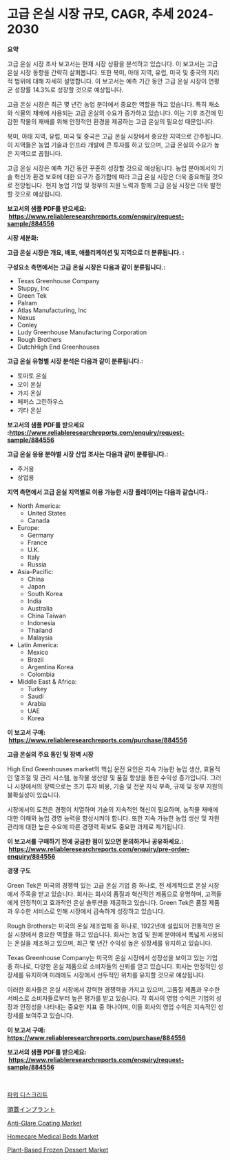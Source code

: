 <p><h1>고급 온실 시장 규모, CAGR, 추세 2024-2030</h1></p><p><strong>요약</strong></p>
<p><p>고급 온실 시장 조사 보고서는 현재 시장 상황을 분석하고 있습니다. 이 보고서는 고급 온실 시장 동향을 간략히 살펴봅니다. 또한 북미, 아태 지역, 유럽, 미국 및 중국의 지리적 범위에 대해 자세히 설명합니다. 이 보고서는 예측 기간 동안 고급 온실 시장이 연평균 성장률 14.3%로 성장할 것으로 예상됩니다.</p><p>고급 온실 시장은 최근 몇 년간 농업 분야에서 중요한 역할을 하고 있습니다. 특히 채소와 식물의 재배에 사용되는 고급 온실의 수요가 증가하고 있습니다. 이는 기후 조건에 민감한 작물의 재배를 위해 안정적인 환경을 제공하는 고급 온실의 필요성 때문입니다.</p><p>북미, 아태 지역, 유럽, 미국 및 중국은 고급 온실 시장에서 중요한 지역으로 간주됩니다. 이 지역들은 농업 기술과 인프라 개발에 큰 투자를 하고 있으며, 고급 온실의 수요가 높은 지역으로 꼽힙니다.</p><p>고급 온실 시장은 예측 기간 동안 꾸준히 성장할 것으로 예상됩니다. 농업 분야에서의 기술 혁신과 환경 보호에 대한 요구가 증가함에 따라 고급 온실 시장은 더욱 중요해질 것으로 전망됩니다. 현지 농업 기업 및 정부의 지원 노력과 함께 고급 온실 시장은 더욱 발전할 것으로 예상됩니다.</p></p>
<p><strong>보고서의 샘플 PDF를 받으세요: &nbsp;<a href="https://www.reliableresearchreports.com/enquiry/request-sample/884556">https://www.reliableresearchreports.com/enquiry/request-sample/884556</a></strong></p>
<p><strong>시장 세분화:</strong></p>
<p><strong> 고급 온실 시장은 개요, 배포, 애플리케이션 및 지역으로 더 분류됩니다. :</strong></p>
<p><strong>구성요소 측면에서는 고급 온실 시장은 다음과 같이 분류됩니다.:</strong></p>
<p><ul><li>Texas Greenhouse Company</li><li>Stuppy, Inc</li><li>Green Tek</li><li>Palram</li><li>Atlas Manufacturing, Inc</li><li>Nexus</li><li>Conley</li><li>Ludy Greenhouse Manufacturing Corporation</li><li>Rough Brothers</li><li>DutchHigh End Greenhouses</li></ul></p>
<p><strong> 고급 온실 유형별 시장 분석은 다음과 같이 분류됩니다.:</strong></p>
<p><ul><li>토마토 온실</li><li>오이 온실</li><li>가지 온실</li><li>페퍼스 그린하우스</li><li>기타 온실</li></ul></p>
<p><strong>보고서의 샘플 PDF를 받으세요 :<a href="https://www.reliableresearchreports.com/enquiry/request-sample/884556">https://www.reliableresearchreports.com/enquiry/request-sample/884556</a></strong></p>
<p><strong> 고급 온실 응용 분야별 시장 산업 조사는 다음과 같이 분류됩니다.:</strong></p>
<p><ul><li>주거용</li><li>상업용</li></ul></p>
<p><strong>지역 측면에서 고급 온실 지역별로 이용 가능한 시장 플레이어는 다음과 같습니다.:</strong></p>
<p><ul>
    <li>
        North America:
        <ul>
            <li>United States</li>
            <li>Canada</li>
        </ul>
    </li>
    <li>
        Europe:
        <ul>
            <li>Germany</li>
            <li>France</li>
            <li>U.K.</li>
            <li>Italy</li>
            <li>Russia</li>
        </ul>
    </li>
    <li>
        Asia-Pacific:
        <ul>
            <li>China</li>
            <li>Japan</li>
            <li>South Korea</li>
            <li>India</li>
            <li>Australia</li>
            <li>China Taiwan</li>
            <li>Indonesia</li>
            <li>Thailand</li>
            <li>Malaysia</li>
        </ul>
    </li>
    <li>
        Latin America:
        <ul>
            <li>Mexico</li>
            <li>Brazil</li>
            <li>Argentina Korea</li>
            <li>Colombia</li>
        </ul>
    </li>
    <li>
        Middle East & Africa:
        <ul>
            <li>Turkey</li>
            <li>Saudi</li>
            <li>Arabia</li>
            <li>UAE</li>
            <li>Korea</li>
        </ul>
    </li>
    </ul></p>
<p><strong>이 보고서 구매: &nbsp;<a href="https://www.reliableresearchreports.com/purchase/884556">https://www.reliableresearchreports.com/purchase/884556</a></strong></p>
<p><strong>고급 온실의 주요 동인 및 장벽 시장</strong></p>
<p><p>High End Greenhouses market의 핵심 운전 요인은 지속 가능한 농업 생산, 효율적인 열조절 및 관리 시스템, 농작물 생산량 및 품질 향상을 통한 수익성 증가입니다. 그러나 시장에서의 장벽으로는 초기 투자 비용, 기술 및 전문 지식 부족, 규제 및 정부 지원의 불확실성이 있습니다.</p><p>시장에서의 도전은 경쟁이 치열하며 기술의 지속적인 혁신이 필요하며, 농작물 재배에 대한 이해와 농업 경영 능력을 향상시켜야 합니다. 또한 지속 가능한 농업 생산 및 자원 관리에 대한 높은 수요에 따른 경쟁력 확보도 중요한 과제로 제기됩니다.</p></p>
<p><strong>이 보고서를 구매하기 전에 궁금한 점이 있으면 문의하거나 공유하세요.: &nbsp;<a href="https://www.reliableresearchreports.com/enquiry/pre-order-enquiry/884556">https://www.reliableresearchreports.com/enquiry/pre-order-enquiry/884556</a></strong></p>
<p><strong>경쟁 구도</strong></p>
<p><p>Green Tek은 미국의 경쟁력 있는 고급 온실 기업 중 하나로, 전 세계적으로 온실 시장에서 주목을 받고 있습니다. 회사는 회사의 품질과 혁신적인 제품으로 유명하며, 고객들에게 안정적이고 효과적인 온실 솔루션을 제공하고 있습니다. Green Tek은 품질 제품과 우수한 서비스로 인해 시장에서 급속하게 성장하고 있습니다.</p><p>Rough Brothers는 미국의 온실 제조업체 중 하나로, 1922년에 설립되어 전통적인 온실 시장에서 중요한 역할을 하고 있습니다. 회사는 농업 및 원예 분야에서 폭넓게 사용되는 온실을 제조하고 있으며, 최근 몇 년간 수익성 높은 성장세를 유지하고 있습니다.</p><p>Texas Greenhouse Company는 미국의 온실 시장에서 성장성을 보이고 있는 기업 중 하나로, 다양한 온실 제품으로 소비자들의 신뢰를 얻고 있습니다. 회사는 안정적인 성장세를 유지하며 미래에도 시장에서 선두적인 위치를 유지할 것으로 예상됩니다.</p><p>이러한 회사들은 온실 시장에서 강력한 경쟁력을 가지고 있으며, 고품질 제품과 우수한 서비스로 소비자들로부터 높은 평가를 받고 있습니다. 각 회사의 영업 수익은 기업의 성장과 안정성을 나타내는 중요한 지표 중 하나이며, 이들 회사의 영업 수익은 지속적인 성장세를 보여주고 있습니다.</p></p>
<p><strong>이 보고서 구매: &nbsp; <a href="https://www.reliableresearchreports.com/purchase/884556">https://www.reliableresearchreports.com/purchase/884556</a></strong></p>
<p><strong>보고서의 샘플 PDF를 받으세요: &nbsp;<a href="https://www.reliableresearchreports.com/enquiry/request-sample/884556">https://www.reliableresearchreports.com/enquiry/request-sample/884556</a></strong><strong></strong></p>
<p>&nbsp;</p>
<p><p><a href="https://github.com/jntpkh496620/Market-Research-Report-List-1/blob/main/38518511322.md">파워 디스크리트</a></p><p><a href="https://github.com/bevdtkn4419963/Market-Research-Report-List-1/blob/main/68436511661.md">頭蓋インプラント</a></p><p><a href="https://github.com/globismark/Market-Research-Report-List-2/blob/main/anti-glare-coating-market.md">Anti-Glare Coating Market</a></p><p><a href="https://three-jumbo-f6d.notion.site/Homecare-Medical-Beds-Market-Size-Focuses-on-Market-Dynamics-In-Depth-Analysis-and-Future-Projectio-6e65b5b82b0a472db46636606ce622fd">Homecare Medical Beds Market</a></p><p><a href="https://view.publitas.com/reportprime-1/plant-based-frozen-dessert-market-size-reflecting-a-forecast-till-2031-market-by-type-by-application-and-by-geography/">Plant-Based Frozen Dessert Market</a></p></p>